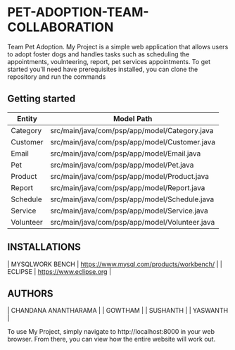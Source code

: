 # PET-ADOPTION-TEAM-COLLABORATION
Team Pet Adoption.
My Project is a simple web application that allows users to adopt foster dogs and handles tasks such as scheduling the appointments, voulnteering, report, pet services appointments.
To get started  you'll need  have prerequisites installed, you can clone the repository and run the commands



## Getting started
| Entity | Model Path |
| --- | --- |
| Category | src/main/java/com/psp/app/model/Category.java |
| Customer | src/main/java/com/psp/app/model/Customer.java |
| Email | src/main/java/com/psp/app/model/Email.java |
| Pet | src/main/java/com/psp/app/model/Pet.java |
| Product | src/main/java/com/psp/app/model/Product.java |
| Report | src/main/java/com/psp/app/model/Report.java |
| Schedule | src/main/java/com/psp/app/model/Schedule.java |
| Service | src/main/java/com/psp/app/model/Service.java |
| Volunteer| src/main/java/com/psp/app/model/Volunteer.java |

## INSTALLATIONS
| MYSQLWORK BENCH | https://www.mysql.com/products/workbench/ |
| ECLIPSE | https://www.eclipse.org |

## AUTHORS
| CHANDANA ANANTHARAMA |
| GOWTHAM |
| SUSHANTH |
| YASWANTH |




To use My Project, simply navigate to http://localhost:8000 in your web browser. From there, you can view how the entire website will work out.





